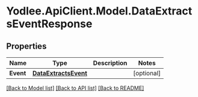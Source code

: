 # Yodlee.ApiClient.Model.DataExtractsEventResponse

## Properties

Name | Type | Description | Notes
------------ | ------------- | ------------- | -------------
**Event** | [**DataExtractsEvent**](DataExtractsEvent.md) |  | [optional] 

[[Back to Model list]](../README.md#documentation-for-models) [[Back to API list]](../README.md#documentation-for-api-endpoints) [[Back to README]](../README.md)

